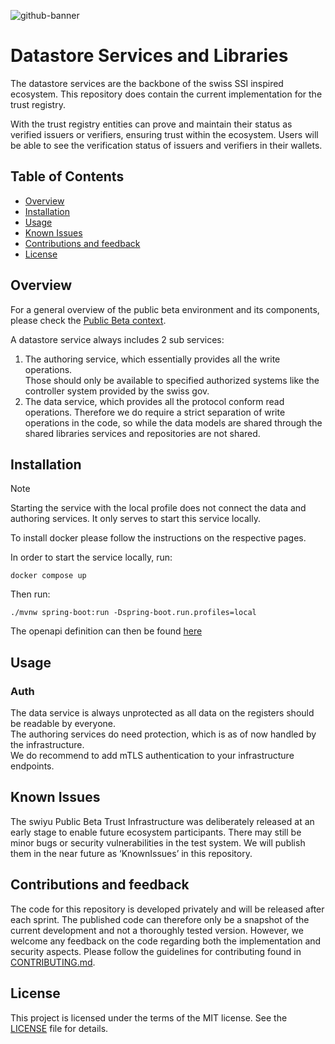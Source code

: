 <!--
SPDX-FileCopyrightText: 2025 Swiss Confederation

SPDX-License-Identifier: MIT
-->

![github-banner](https://github.com/swiyu-admin-ch/swiyu-admin-ch.github.io/blob/main/assets/images/github-banner.jpg)

# Datastore Services and Libraries

The datastore services are the backbone of the swiss SSI inspired ecosystem.
This repository does contain the current implementation for the trust registry.

With the trust registry entities can prove and maintain their status as verified issuers or verifiers, ensuring trust
within the ecosystem. Users will be able to see the verification status of issuers and verifiers in their wallets.

## Table of Contents

- [Overview](#Overview)
- [Installation](#installation)
- [Usage](#usage)
- [Known Issues](#known-issues)
- [Contributions and feedback](#contributions-and-feedback)
- [License](#license)

## Overview

For a general overview of the public beta environment and its components, please check
the [Public Beta context](https://swiyu-admin-ch.github.io/open-source-components/#public-beta).

A datastore service always includes 2 sub services:

1. The authoring service, which essentially provides all the write operations.  
   Those should only be available to specified authorized systems like the controller system provided by the swiss gov.
2. The data service, which provides all the protocol conform read operations.
   Therefore we do require a strict separation of write operations in the code, so while the data models are shared
   through
   the shared libraries services and repositories are not shared.

## Installation

> [!NOTE]
> Starting the service with the local profile does not connect the data and authoring services. It only serves to start this service locally.

To install docker please follow the instructions on the respective pages.

In order to start the service locally, run:

```shell
docker compose up
```

Then run:

```shell
./mvnw spring-boot:run -Dspring-boot.run.profiles=local
```

The openapi definition can then be found [here](http://localhost:8380/swagger-ui.html)

## Usage

### Auth

The data service is always unprotected as all data on the registers should be readable by everyone.  
The authoring services do need protection, which is as of now handled by the infrastructure.  
We do recommend to add mTLS authentication to your infrastructure endpoints.

## Known Issues

The swiyu Public Beta Trust Infrastructure was deliberately released at an early stage to enable future ecosystem participants. There may still be minor bugs or security vulnerabilities in the test system. We will publish them in the near future as ‘KnownIssues’ in this repository.

## Contributions and feedback

The code for this repository is developed privately and will be released after each sprint. The published code can therefore only be a snapshot of the current development and not a thoroughly tested version. However, we welcome any feedback on the code regarding both the implementation and security aspects. Please follow the guidelines for contributing found in [CONTRIBUTING.md](/CONTRIBUTING.md).

## License

This project is licensed under the terms of the MIT license. See the [LICENSE](/LICENSE) file for details.
